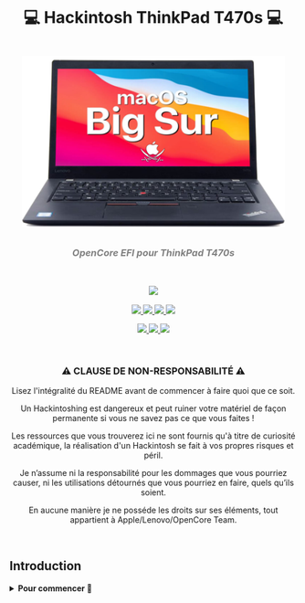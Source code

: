 <h1 align="center">💻 Hackintosh ThinkPad T470s 💻<h1>
<p align="center">
  <img width="460" height="300" src="./Images/opencore-t470S.png" alt="Lenovo Thinkpad T470S macOS Hackintosh OpenCore" />
</p>

<h3 align="center" style="font-style:italic; color: grey">OpenCore EFI pour ThinkPad T470s</h3>
<br>
<p align="center">
  <img src="https://img.shields.io/badge/Compatibilité-BigSur%20%7C%20Monterey-purple.svg?style=flat" />
</p>
  <p align="center">
    <a target="__blank" href="https://developer.apple.com/documentation/macos-release-notes">
  <img src="https://img.shields.io/badge/MacOS-12.2-maroon.svg?style=flat" />
    </a>
    <a target="__blank" href="https://github.com/acidanthera/OpenCorePkg">
      <img src="https://img.shields.io/badge/OpenCore-0.7.7-darkblue.svg?style=flat">
    </a>
    <a target="__blank" href="https://pcsupport.lenovo.com/fr/fr/products/laptops-and-netbooks/thinkpad-t-series-laptops/thinkpad-t470s">
      <img src="https://img.shields.io/badge/Model-20HF|20HG-darkcyan?style=flat">
    </a>
    <a target="__blank" href="https://travis-ci.org/IceEnd/Yosoro">
      <img src="https://img.shields.io/badge/BIOS-1.42-goldenrod?style=flat">
    </a>
  </p>
  <p align="center">
    <a target="__blank" href="https://https://github.com/Asteerix/Hackintosh-Lenovo-Thinkpad-T470s/releases">
      <img src="https://img.shields.io/github/release/iceend/yosoro.svg?style=flat" />
    </a>
    <a target="__blank" href="https://https://github.com/Asteerix/Hackintosh-Lenovo-Thinkpad-T470s/releases">
      <img src="https://img.shields.io/github/downloads/IceEnd/Yosoro/total.svg?style=flat">
    </a>
    <a target="__blank" href="https://https://github.com/Asteerix/Hackintosh-Lenovo-Thinkpad-T470s/blob/master/LICENSE">
      <img src="https://img.shields.io/badge/license-MIT-forestgreen" />
    </a>
  </p>
</p>

</br>
<h3 align="center">⚠️ CLAUSE DE NON-RESPONSABILITÉ ⚠️</h3>
<p align="center">
Lisez l'intégralité du README avant de commencer à faire quoi que ce soit.
<p>
<p align="center">
Un Hackintoshing est dangereux et peut ruiner votre matériel de façon permanente si vous ne savez pas ce que vous faites !
<p>
<p align="center">
Les ressources que vous trouverez ici ne sont fournis qu'à titre de curiosité académique, la réalisation d'un Hackintosh se fait à vos propres risques et péril.
<p>
<p align="center">
Je n’assume ni la responsabilité pour les dommages que vous pourriez causer, ni les utilisations détournés que vous pourriez en faire, quels qu’ils soient.
</p>
<p align="center">
En aucune manière je ne posséde les droits sur ses éléments, tout appartient à Apple/Lenovo/OpenCore Team.
</p>
<p>
</p>
</br>

## Introduction

<details>  
<summary><strong>Pour commencer 📖</strong></summary>
</br>
**Prise en main du bootloader:**

- [Pourquoi OpenCore](https://dortania.github.io/OpenCore-Install-Guide/why-oc.html)
- [Site web de Dortania](https://dortania.github.io)

**Outils recommandés :**

- Plist editor [ProperTree](https://github.com/corpnewt/ProperTree)
- Handy-dandy ESP mounting script [MountEFI](https://github.com/corpnewt/MountEFI)

**Ressources**

- [OpenCore](https://github.com/acidanthera/OpenCorePkg)

</details>

</details>
